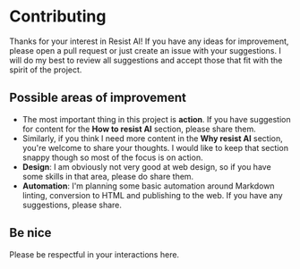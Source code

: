 # Contributing

Thanks for your interest in Resist AI! If you have any ideas for improvement, please open a pull request or just create an issue with your suggestions. I will do my best to review all suggestions and accept those that fit with the spirit of the project.

## Possible areas of improvement

- The most important thing in this project is **action**. If you have suggestion for content for the **How to resist AI** section, please share them.
- Similarly, if you think I need more content in the **Why resist AI** section, you're welcome to share your thoughts. I would like to keep that section snappy though so most of the focus is on action.
- **Design**: I am obviously not very good at web design, so if you have some skills in that area, please do share them.
- **Automation**: I'm planning some basic automation around Markdown linting, conversion to HTML and publishing to the web. If you have any suggestions, please share.

## Be nice

Please be respectful in your interactions here. 
